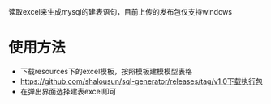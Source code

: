 读取excel来生成mysql的建表语句，目前上传的发布包仅支持windows

# 使用方法

- 下载resources下的excel模板，按照模板建模模型表格
- https://github.com/shalousun/sql-generator/releases/tag/v1.0下载执行包
- 在弹出界面选择建表excel即可